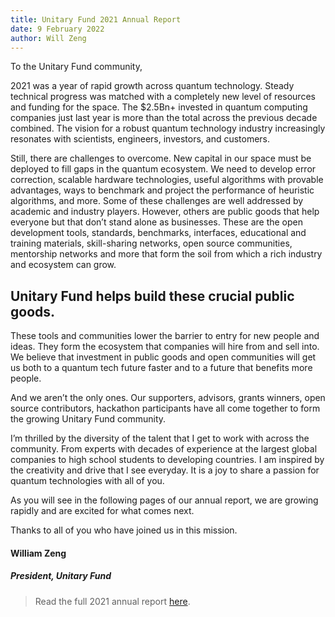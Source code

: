 ```yaml
---
title: Unitary Fund 2021 Annual Report
date: 9 February 2022
author: Will Zeng
---
```

To the Unitary Fund community,

2021 was a year of rapid growth across quantum technology. Steady technical progress was matched with a completely new level of resources and funding for the space. The $2.5Bn+ invested in quantum computing companies just last year is more than the total across the previous decade combined. The vision for a robust quantum technology industry increasingly resonates with scientists, engineers, investors, and customers.

Still, there are challenges to overcome. New capital in our space must be deployed to fill gaps in the quantum ecosystem. We need to develop error correction, scalable hardware technologies, useful algorithms with provable advantages, ways to benchmark and project the performance of heuristic algorithms, and more. Some of these challenges are well addressed by academic and industry players. However, others are public goods that help everyone but that don’t stand alone as businesses. These are the open development tools, standards, benchmarks, interfaces, educational and training materials, skill-sharing networks, open source communities, mentorship networks and more that form the soil from which a rich industry and ecosystem can grow.

## Unitary Fund helps build these crucial public goods.

These tools and communities lower the barrier to entry for new people and ideas. They form the ecosystem that companies will hire from and sell into. We believe that investment in public goods and open communities will get us both to a quantum tech future faster and to a future that benefits more people.

And we aren’t the only ones. Our supporters, advisors, grants winners, open source contributors, hackathon participants have all come together to form the growing Unitary Fund community.

I’m thrilled by the diversity of the talent that I get to work with across the community. From experts with decades of experience at the largest global companies to high school students to developing countries. I am inspired by the creativity and drive that I see everyday. It is a joy to share a passion for quantum technologies with all of you.

As you will see in the following pages of our annual report, we are growing rapidly and are excited for what comes next.

Thanks to all of you who have joined us in this mission.

#### William Zeng
##### President, Unitary Fund

> Read the full 2021 annual report [here](../../assets/Unitary_Fund_2021_Report.pdf).


<!--
Thanks for contributing a blog post to the UF site!

Some quick tips:
- Use the `title` field to set the title of your post, no first level header needed.
- Standard markdown formatting is supported (code blocks, links, images, etc.)
  - Put images for your post in the `images` folder.
- If you need further custom formatting, direct html will work here as well.
-


NOTE: If this post needs external attribution, include the line below at the very top.
> _This blog was originally posted [here](), and is reproduced with the author's permission._ -->
